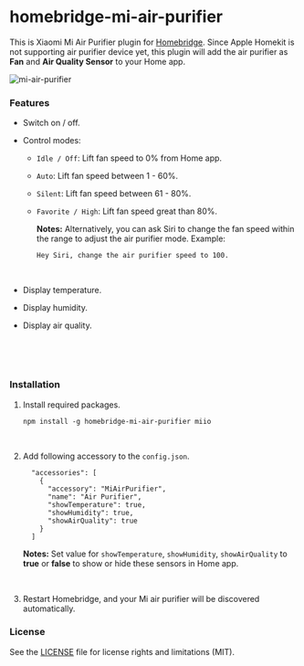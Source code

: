 # homebridge-mi-air-purifier

This is Xiaomi Mi Air Purifier plugin for [Homebridge](https://github.com/nfarina/homebridge). Since Apple Homekit is not supporting air purifier device yet, this plugin will add the air purifier as **Fan** and **Air Quality Sensor** to your Home app.

![mi-air-purifier](https://cloud.githubusercontent.com/assets/73107/26249685/1d0ae78c-3cda-11e7-8b64-71e8d4323a3e.jpg)

### Features

* Switch on / off.

* Control modes:

  - `Idle / Off`: Lift fan speed to 0% from Home app.

  - `Auto`: Lift fan speed between 1 - 60%.

  - `Silent`: Lift fan speed between 61 - 80%.

  - `Favorite / High`: Lift fan speed great than 80%.

    **Notes:** Alternatively, you can ask Siri to change the fan speed within the range to adjust the air purifier mode. Example:

    ```
    Hey Siri, change the air purifier speed to 100.
    ```

    ​

* Display temperature.

* Display humidity.

* Display air quality.

  ​

  ​



### Installation

1. Install required packages.

   ```
   npm install -g homebridge-mi-air-purifier miio
   ```

   ​

2. Add following accessory to the `config.json`.

   ```
     "accessories": [
       {
         "accessory": "MiAirPurifier",
         "name": "Air Purifier",
         "showTemperature": true,
         "showHumidity": true,
         "showAirQuality": true
       }
     ]
   ```

   ​**Notes:** Set value for `showTemperature`, `showHumidity`, `showAirQuality` to **true** or **false** to show or hide these sensors in Home app.

   ​

3. Restart Homebridge, and your Mi air purifier will be discovered automatically.



### License

See the [LICENSE](https://github.com/seikan/homebridge-mi-air-purifier/blob/master/LICENSE.md) file for license rights and limitations (MIT).



